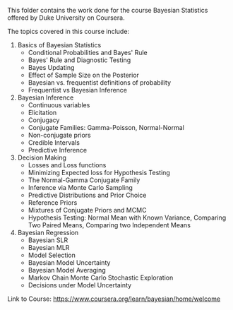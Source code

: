 This folder contains the work done for the course Bayesian Statistics offered by Duke University on Coursera.

The topics covered in this course include:
1. Basics of Bayesian Statistics
    * Conditional Probabilities and Bayes' Rule
    * Bayes' Rule and Diagnostic Testing
    * Bayes Updating
    * Effect of Sample Size on the Posterior
    * Bayesian vs. frequentist definitions of probability
    * Frequentist vs Bayesian Inference
2. Bayesian Inference
    * Continuous variables
    * Elicitation
    * Conjugacy
    * Conjugate Families: Gamma-Poisson, Normal-Normal
    * Non-conjugate priors
    * Credible Intervals
    * Predictive Inference
3. Decision Making
    * Losses and Loss functions
    * Minimizing Expected loss for Hypothesis Testing
    * The Normal-Gamma Conjugate Family
    * Inference via Monte Carlo Sampling
    * Predictive Distributions and Prior Choice
    * Reference Priors
    * Mixtures of Conjugate Priors and MCMC
    * Hypothesis Testing: Normal Mean with Known Variance, Comparing Two Paired Means, Comparing two Independent Means
4. Bayesian Regression
    * Bayesian SLR
    * Bayesian MLR
    * Model Selection
    * Bayesian Model Uncertainty
    * Bayesian Model Averaging
    * Markov Chain Monte Carlo Stochastic Exploration
    * Decisions under Model Uncertainty



Link to Course: https://www.coursera.org/learn/bayesian/home/welcome
